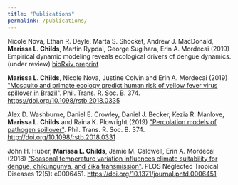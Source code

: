 ```yaml
---
title: "Publications"
permalink: /publications/
---
```


Nicole Nova, Ethan R. Deyle, Marta S. Shocket, Andrew J. MacDonald, **Marissa L. Childs**, Martin Rypdal, George Sugihara, Erin A. Mordecai (2019) Empirical dynamic modeling reveals ecological drivers of dengue dynamics. (under review) [bioRxiv preprint](https://doi.org/10.1101/2019.12.20.883363)

**Marissa L. Childs**, Nicole Nova, Justine Colvin and Erin A. Mordecai (2019) ["Mosquito and primate ecology predict human risk of yellow fever virus spillover in Brazil"](https://doi.org/10.1098/rstb.2018.0335). Phil. Trans. R. Soc. B. 374. https://doi.org/10.1098/rstb.2018.0335

Alex D. Washburne, Daniel E. Crowley, Daniel J. Becker, Kezia R. Manlove, **Marissa L. Childs** and Raina K. Plowright (2019) ["Percolation models of pathogen spillover"](http://doi.org/10.1098/rstb.2018.0331). Phil. Trans. R. Soc. B. 374. http://doi.org/10.1098/rstb.2018.0331

John H. Huber, **Marissa L. Childs**, Jamie M. Caldwell, Erin A. Mordecai (2018) ["Seasonal temperature variation influences climate suitability for dengue, chikungunya, and Zika transmission"](https://doi.org/10.1371/journal.pntd.0006451). PLOS Neglected Tropical Diseases 12(5): e0006451. https://doi.org/10.1371/journal.pntd.0006451
